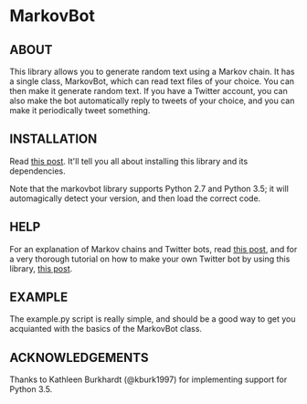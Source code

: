 MarkovBot
=========

ABOUT
-----
This library allows you to generate random text using a Markov chain. It has a
single class, MarkovBot, which can read text files of your choice. You can then
make it generate random text. If you have a Twitter account, you can also make
the bot automatically reply to tweets of your choice, and you can make it
periodically tweet something.


INSTALLATION
------------

Read [this post](http://www.pygaze.org/2016/03/how-to-code-twitter-bot/). It'll
tell you all about installing this library and its dependencies.

Note that the markovbot library supports Python 2.7 and Python 3.5; it will
automagically detect your version, and then load the correct code.


HELP
----

For an explanation of Markov chains and Twitter bots, read 
[this post](http://www.pygaze.org/2016/03/sigmund-freud-twitter-bot/), and
for a very thorough tutorial on how to make your own Twitter bot by using this
library, [this post](http://www.pygaze.org/2016/03/how-to-code-twitter-bot/).


EXAMPLE
-------

The example.py script is really simple, and should be a good way to get you
acquianted with the basics of the MarkovBot class.


ACKNOWLEDGEMENTS
----------------

Thanks to Kathleen Burkhardt (@kburk1997) for implementing support for Python 3.5.
